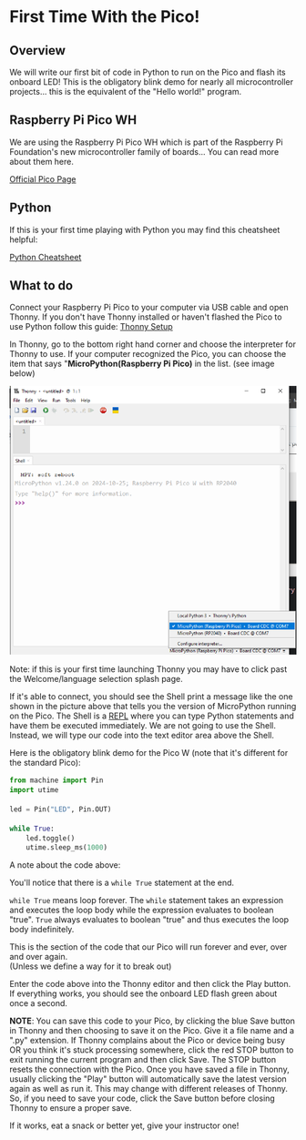 # First Time With the Pico!

## Overview

We will write our first bit of code in Python to run on the Pico and flash its onboard LED!  This is the obligatory blink demo for nearly all microcontroller projects... this is the equivalent of the "Hello world!" program.

## Raspberry Pi Pico WH

We are using the Raspberry Pi Pico WH which is part of the Raspberry Pi Foundation's new microcontroller family of boards... You can read more about them here.

[Official Pico Page](https://www.raspberrypi.com/products/raspberry-pi-pico/)

## Python

If this is your first time playing with Python you may find this cheatsheet helpful:

[Python Cheatsheet](https://www.pythoncheatsheet.org/)

 ## What to do

Connect your Raspberry Pi Pico to your computer via  USB cable and open Thonny.  If you don't have Thonny installed or haven't flashed the Pico to use Python follow this guide: [Thonny Setup](https://github.com/javaplus/MadScientist/blob/main/lessons/firmware.md)

In Thonny, go to the bottom right hand corner and choose the interpreter for Thonny to use.  If your computer recognized the Pico, you can choose the item that says "**MicroPython(Raspberry Pi Pico)** in the list. (see image below)

![Thonny Select Pico](./images/thonnyInterpreter.png)

Note: if this is your first time launching Thonny you may have to click past the Welcome/language selection splash page.

If it's able to connect, you should see the Shell print a message like the one shown in the picture above that tells you the version of MicroPython running on the Pico.
The Shell is a [REPL](https://pythonprogramminglanguage.com/repl/) where you can type Python statements and have them be executed immediately.  We are not going to use the Shell.  Instead, we will type our code into the text editor area above the Shell.

Here is the obligatory blink demo for the Pico W (note that it's different for the standard Pico):

``` Python
from machine import Pin
import utime

led = Pin("LED", Pin.OUT)

while True:
    led.toggle()
    utime.sleep_ms(1000)
```
A note about the code above:

You'll notice that there is a `while True` statement at the end.

`while True` means loop forever. The `while` statement takes an expression and executes the loop body while the expression evaluates to boolean "true". `True` always evaluates to boolean "true" and thus executes the loop body indefinitely.

This is the section of the code that our Pico will run forever and ever, over and over again.  
(Unless we define a way for it to break out)

Enter the code above into the Thonny editor and then click the Play button.
If everything works, you should see the onboard LED flash green about once a second.

**NOTE**: You can save this code to your Pico, by clicking the blue Save button in Thonny and then choosing to save it on the Pico.  Give it a file name and a ".py" extension.  If Thonny complains about the Pico or device being busy OR you think it's stuck processing somewhere, click the red STOP button to exit running the current program and then click Save. The STOP button resets the connection with the Pico. Once you have saved a file in Thonny, usually clicking the "Play" button will automatically save the latest version again as well as run it.  This may change with different releases of Thonny. So, if you need to save your code, click the Save button before closing Thonny to ensure a proper save.

If it works, eat a snack or better yet, give your instructor one!

